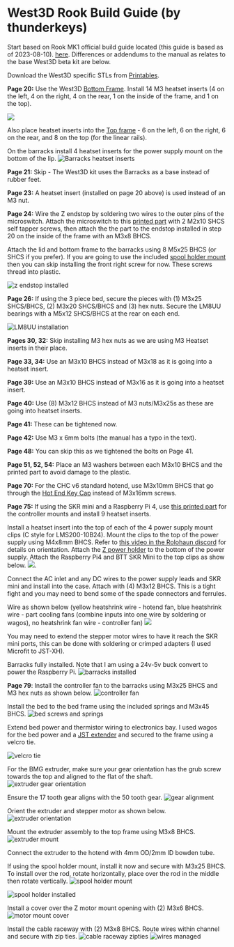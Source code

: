 # West3D Rook Build Guide (by thunderkeys)

Start based on Rook MK1 official build guide located (this guide is based as of 2023-08-10).   [here](https://drive.google.com/file/d/1Nc4iz1Pq0eWxs1gyqM3IEtTrQ-v9zu7r/view).  Differences or addendums to the manual as relates to the base West3D beta kit are below.

Download the West3D specific STLs from [Printables](https://www.printables.com/model/527671-west3d-rook-kit-supplemental-and-recommended-files).

**Page 20:** Use the West3D [Bottom Frame](https://www.printables.com/model/527671-west3d-rook-kit-supplemental-and-recommended-files/files#preview:file-Qj8dy).  Install 14 M3 heatset inserts (4 on the left, 4 on the right, 4 on the rear, 1 on the inside of the frame, and 1 on the top).

![](bottom-frame-heatsets.jpg)

Also place heatset inserts into the [Top frame](https://www.printables.com/model/527671-west3d-rook-kit-supplemental-and-recommended-files/files#preview:file-Qj8dr) - 6 on the left, 6 on the right, 6 on the rear, and 8 on the top (for the linear rails).

On the barracks install 4 heatset inserts for the power supply mount on the bottom of the lip.
![Barracks heatset inserts](barracks-heatsets-for-powersupply.jpg)

**Page 21:** Skip - The West3D kit uses the Barracks as a base instead of rubber feet.

**Page 23:** A heatset insert (installed on page 20 above) is used instead of an M3 nut.

**Page 24:** Wire the Z endstop by soldering two wires to the outer pins of the microswitch.  Attach the microswitch to this [printed part](https://www.printables.com/model/527671-west3d-rook-kit-supplemental-and-recommended-files/files#preview:file-uIERz) with 2 M2x10 SHCS self tapper screws, then attach the the part to the endstop installed in step 20 on the inside of the frame with an M3x8 BHCS.

Attach the lid and bottom frame to the barracks using 8 M5x25 BHCS (or SHCS if you prefer).  If you are going to use the included [spool holder mount](https://www.printables.com/model/527671-west3d-rook-kit-supplemental-and-recommended-files/files#preview:file-896Jm) then you can skip installing the front right screw for now.  These screws thread into plastic.

![z endstop installed](z-endstop-m2x10.jpg)

**Page 26:** If using the 3 piece bed, secure the pieces with (1) M3x25 SHCS/BHCS, (2) M3x20 SHCS/BHCS and (3) hex nuts. Secure the LM8UU bearings with a M5x12 SHCS/BHCS at the rear on each end.

![LM8UU installation](bed-lm8uu-screws-m5x12.jpg)

**Pages 30, 32:** Skip installing M3 hex nuts as we are using M3 Heatset inserts in their place.

**Page 33, 34:** Use an M3x10 BHCS instead of M3x18 as it is going into a heatset insert.

**Page 39:** Use an M3x10 BHCS instead of M3x16 as it is going into a heatset insert.

**Page 40:** Use (8) M3x12 BHCS instead of M3 nuts/M3x25s as these are going into heatset inserts.

**Page 41:** These can be tightened now.

**Page 42:** Use M3 x 6mm bolts (the manual has a typo in the text).

**Page 48:** You can skip this as we tightened the bolts on Page 41.

**Page 51, 52, 54:** Place an M3 washers between each M3x10 BHCS and the printed part to avoid damage to the plastic.

**Page 70:** For the CHC v6 standard hotend, use M3x10mm BHCS that go through the [Hot End Key Cap](https://www.printables.com/model/527671-west3d-rook-kit-supplemental-and-recommended-files/files#preview:file-tqCBB) instead of M3x16mm screws.

**Page 75:** If using the SKR mini and a Raspberry Pi 4, use [this printed part](https://www.printables.com/model/544118-e3-rpi-holder-for-west3d-rook) for the controller mounts and install 9 heatset inserts.  
  
Install a heatset insert into the top of each of the 4 power supply mount clips (C style for LMS200-10B24).  Mount the clips to the top of the power supply using M4x8mm BHCS.  Refer to [this video in the Rolohaun discord](https://discord.com/channels/946191040682008666/1071189083981881404/1130539585726840894) for details on orientation.  Attach the [Z power holder](https://www.printables.com/model/527671-west3d-rook-kit-supplemental-and-recommended-files/files#preview:file-2vhex) to the bottom of the power supply.  Attach the Raspberry Pi4 and BTT SKR Mini to the top clips as show below.
![](barracks-electronics-mounting.jpg).  
  
Connect the AC inlet and any DC wires to the power supply leads and SKR mini and install into the case.  Attach with (4) M3x12 BHCS.  This is a tight fight and you may need to bend some of the spade connectors and ferrules.

Wire as shown below (yellow heatshrink wire - hotend fan, blue heatshrink wire - part cooling fans (combine inputs into one wire by soldering or wagos), no heatshrink fan wire - controller fan)
![](skr-mini-ports.jpg)

You may need to extend the stepper motor wires to have it reach the SKR mini ports, this can be done with soldering or crimped adapters (I used Microfit to JST-XH).

Barracks fully installed.  Note that I am using a 24v-5v buck convert to power the Raspberry Pi.
![barracks installed](barracks-populated.jpg)

**Page 79**: Install the controller fan to the barracks using M3x25 BHCS and M3 hex nuts as shown below.
![controller fan](controller-fan-m3x25.jpg)

Install the bed to the bed frame using the included springs and M3x45 BHCS.
![bed screws and springs](bed-screws-springs.jpg)

Extend bed power and thermistor wiring to electronics bay.  I used wagos for the bed power and a [JST extender](https://www.amazon.com/gp/product/B09BN67SZ8) and secured to the frame using a velcro tie.

![velcro tie](secure-wagos-thermistor.jpg)

For the BMG extruder, make sure your gear orientation has the grub screw towards the top and aligned to the flat of the shaft.
![extruder gear orientation](extruder-gear-orientation.jpg)

Ensure the 17 tooth gear aligns with the 50 tooth gear. 
![gear alignment](extruder-gear-alignment.jpg)

Orient the extruder and stepper motor as shown below.
![extruder orientation](IMG_2018.jpg)

Mount the extruder assembly to the top frame using M3x8 BHCS.
![extruder mount](extruder-mount-m3x8.jpg)

Connect the extruder to the hotend with 4mm OD/2mm ID bowden tube.

If using the spool holder mount, install it now and secure with M3x25 BHCS. To install over the rod, rotate horizontally, place over the rod in the middle then rotate vertically.
![spool holder mount](spool-holder-mount.jpg)

![spool holder installed](spool-holder.jpg)

Install a cover over the Z motor mount opening with (2) M3x6 BHCS.
![motor mount cover](motor-cover-m3x6.jpg)

Install the cable raceway with (2) M3x8 BHCS.  Route wires within channel and secure with zip ties.
![cable raceway zipties](cable-raceway-zipties.jpg)
![wires managed](wire-management.jpg)
